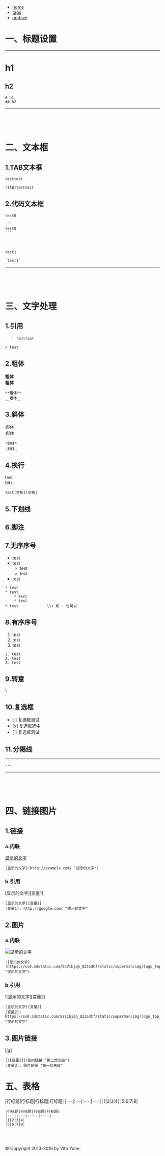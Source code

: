 <!DOCTYPE HTML>
<html>
<head>
    <meta charset="UTF-8">
    <meta name="viewport" content="width=device-width, initial-scale=1.0"/>
    <meta name="Keywords" content="blog"/>
    <meta name="Description" content="blog"/>
    <title>Vito Yane</title>
    <link rel="shortcut icon" href="/static/favicon.png"/>
    <link rel="stylesheet" type="text/css" href="/main.css" />
<script async src="http://c.cnzz.com/core.php"></script></head>
<body>
<div class="main">
    <div class="header">
    	<ul id="pages">
            <li><a href="/">home</a></li>
            <li><a href="/#/tags">tags</a></li>
            <li><a href="/#/archive">archive</a></li>
    	</ul>
    </div>
	<div class="wrap-header">
	<h1>
    <a href="/" id="title"></a>
	</h1>
	</div>
<div id="md" style="display: none;">
<!-- markdown -->
# 一、标题设置  
***
# h1
## h2
```
# h1
## h2
```
***
</br>
</br>
</br>
# 二、文本框
## 1.TAB文本框
    testtest

```
[TAB]testtest
```

## 2.代码文本框

```
test0       
```
    ```  
    test0 
    ```   
</br>
</br>
`test1`  

    `test1`

***
</br>
</br>
</br>
# 三、文字处理
## 1.引用
> test
> test

```
> test
```

## 2.粗体
**粗体**  
__粗体__  
```
**粗体**  
__粗体__  
```
## 3.斜体
*斜体*  
_斜体_  
```
*斜体*  
_斜体_  
```
## 4.换行
test  
tets  
```
test[空格][空格]
```
## 5.下划线
  

## 6.脚注





## 7.无序序号
* test
* test
    * test
    * test
* test

```
* test
* test
    * test
    * test
* test             \\+ 和 - 也可以
```



## 8.有序序号
1. test
2. test
3. test

```
1. test
2. test
3. test
```
## 9.转意
```
\
```
## 10.复选框

- [ ]   复选框测试
- [x]	复选框选中
- [ ]	复选框测试 

## 11.分隔线

---

```
---
```





***
</br>
</br>
</br>
# 四、链接图片
## 1.链接
### a.内联
[显示的文字](http://example.com/ "提示的文字")
```
[显示的文字](http://example.com/ "提示的文字")
```

### b.引用

[显示的文字][变量1]
[变量1]: http://google.com/ "提示的文字" 
```
[显示的文字][变量1]
[变量1]: http://google.com/ "提示的文字" 
```


## 2.图片
### a.内联
![显示的文字](https://ss0.bdstatic.com/5aV1bjqh_Q23odCf/static/superman/img/logo_top_ca79a146.png "提示的文字")
```
![显示的文字](https://ss0.bdstatic.com/5aV1bjqh_Q23odCf/static/superman/img/logo_top_ca79a146.png "提示的文字")
```

### b.引用

![显示的文字][变量2]
[变量2]: https://ss0.bdstatic.com/5aV1bjqh_Q23odCf/static/superman/img/logo_top_ca79a146.png "提示的文字" 

```
[显示的文字][变量2]
[变量2]: https://ss0.bdstatic.com/5aV1bjqh_Q23odCf/static/superman/img/logo_top_ca79a146.png "提示的文字" 
```


## 3.图片链接

[![a]](https://baidu.com "第二优先级")
[a]: https://ss0.bdstatic.com/5aV1bjqh_Q23odCf/static/superman/img/logo_top_ca79a146.png "第一优先级"

```
[![变量3]](指向链接 "第二优先级")
[变量3]: 图片链接 "第一优先级"
```

# 五、表格

|行标题|行标题|行标题|行标题|
|---|:---|:---:|---:|
|1|2|3|4|
|5|6|7|8|

```
|行标题|行标题|行标题|行标题|
|---|:---|:---:|---:|
|1|2|3|4|
|5|6|7|8|
```


<!-- markdown end -->
</div>
<div class="entry" id="main">
<!-- content -->
<h1 id="">一、标题设置</h1>

<hr>

<h1 id="h1">h1</h1>

<h2 id="h2">h2</h2>

<pre><code># h1
## h2
</code></pre>

<hr>

<p><br>
<br>
<br></p>

<h1 id="">二、文本框</h1>

<h2 id="1tab">1.TAB文本框</h2>

<pre><code>testtest
</code></pre>

<pre><code>[TAB]testtest
</code></pre>

<h2 id="2">2.代码文本框</h2>

<pre><code>test0       
</code></pre>

<pre><code>```  
test0 
```   
</code></pre>

<p><br>
<br>
<code>test1</code>  </p>

<pre><code>`test1`
</code></pre>

<hr>

<p><br>
<br>
<br></p>

<h1 id="">三、文字处理</h1>

<h2 id="1">1.引用</h2>

<blockquote>
  <p>test
  test</p>
</blockquote>

<pre><code>&gt; test
</code></pre>

<h2 id="2">2.粗体</h2>

<p><strong>粗体</strong> <br>
<strong>粗体</strong>  </p>

<pre><code>**粗体**  
__粗体__  
</code></pre>

<h2 id="3">3.斜体</h2>

<p><em>斜体</em> <br>
<em>斜体</em>  </p>

<pre><code>*斜体*  
_斜体_  
</code></pre>

<h2 id="4">4.换行</h2>

<p>test <br>
tets  </p>

<pre><code>test[空格][空格]
</code></pre>

<h2 id="5">5.下划线</h2>

<h2 id="6">6.脚注</h2>

<h2 id="7">7.无序序号</h2>

<ul>
<li>test</li>
<li>test
<ul><li>test</li>
<li>test</li></ul></li>
<li>test</li>
</ul>

<pre><code>* test
* test
    * test
    * test
* test             \\+ 和 - 也可以
</code></pre>

<h2 id="8">8.有序序号</h2>

<ol>
<li>test</li>
<li>test</li>
<li>test</li>
</ol>

<pre><code>1. test
2. test
3. test
</code></pre>

<h2 id="9">9.转意</h2>

<pre><code>\
</code></pre>

<h2 id="10">10.复选框</h2>

<ul>
<li>[ ]   复选框测试</li>
<li>[x]    复选框选中</li>
<li>[ ]    复选框测试 </li>
</ul>

<h2 id="11">11.分隔线</h2>

<hr>

<pre><code>---
</code></pre>

<hr>

<p><br>
<br>
<br></p>

<h1 id="">四、链接图片</h1>

<h2 id="1">1.链接</h2>

<h3 id="a">a.内联</h3>

<p><a href="http://example.com/" title="提示的文字">显示的文字</a></p>

<pre><code>[显示的文字](http://example.com/ "提示的文字")
</code></pre>

<h3 id="b">b.引用</h3>

[显示的文字][变量1]
<pre><code>[显示的文字][变量1]
[变量1]: http://google.com/ "提示的文字" 
</code></pre>

<h2 id="2">2.图片</h2>

<h3 id="a">a.内联</h3>

<p><img src="https://ss0.bdstatic.com/5aV1bjqh_Q23odCf/static/superman/img/logo_top_ca79a146.png" alt="显示的文字" title="提示的文字"></p>

<pre><code>![显示的文字](https://ss0.bdstatic.com/5aV1bjqh_Q23odCf/static/superman/img/logo_top_ca79a146.png "提示的文字")
</code></pre>

<h3 id="b">b.引用</h3>

![显示的文字][变量2]
<pre><code>[显示的文字][变量2]
[变量2]: https://ss0.bdstatic.com/5aV1bjqh_Q23odCf/static/superman/img/logo_top_ca79a146.png "提示的文字" 
</code></pre>

<h2 id="3">3.图片链接</h2>

[![a]](https://baidu.com "第二优先级")
<pre><code>[![变量3]](指向链接 "第二优先级")
[变量3]: 图片链接 "第一优先级"
</code></pre>

<h1 id="">五、表格</h1>

<p>|行标题|行标题|行标题|行标题|
|---|:---|:---:|---:|
|1|2|3|4|
|5|6|7|8|</p>

<pre><code>|行标题|行标题|行标题|行标题|
|---|:---|:---:|---:|
|1|2|3|4|
|5|6|7|8|
</code></pre>
<!-- content end -->
</div>
<br>
<br>
    <div id="disqus_thread"></div>
	<div class="footer">
		<p>© Copyright 2013-2016 by Vito Yane.</p>
	</div>
</div>
<script src="main.js"></script>
<script id="content" type="text/mustache">
    <h1>{{title}}</h1>
    <div class="tag">
    {{date}}
    {{#tags}}
    <a href="/#/tag/{{name}}">#{{name}}</a>
    {{/tags}}
    </div>
</script>
<script id="pagesTemplate" type="text/mustache">
    {{#pages}}
    <li>
        <a href="{{path}}">{{title}}</a>
    </li>
    {{/pages}}
</script>
<script>
$(document).ready(function() {
    $.ajax({
        url: "main.json",
        type: "GET",
        dataType: "json",
        success: function(data) {
            $("#title").html(data.name);
            var pagesTemplate = Hogan.compile($("#pagesTemplate").html());
            var pagesHtml = pagesTemplate.render({"pages": data.pages});
            $("#pages").append(pagesHtml);
            //path
            var path = "MakeDown语法.MD";
            //path end
            var now = 0;
            for (var i = 0; i < data.posts.length; ++i)
                if (path == data.posts[i].path)
                    now = i;
            var post = data.posts[now];
            var tmp = post.tags.split(" ");
            var tags = [];
            for (var i = 0; i < tmp.length; ++i)
                if (tmp[i].length > 0)
                    tags.push({"name": tmp[i]});
            var contentTemplate = Hogan.compile($("#content").html());
            var contentHtml = contentTemplate.render({"title": post.title, "tags": tags, "date": post.date});
            $("#main").prepend(contentHtml);
            if (data.disqus_shortname.length > 0) {
                var disqus_shortname = data.disqus_shortname;
                (function() {
                    var dsq = document.createElement('script'); dsq.type = 'text/javascript'; dsq.async = true;
                    dsq.src = '//' + disqus_shortname + '.disqus.com/embed.js';
                    (document.getElementsByTagName('head')[0] || document.getElementsByTagName('body')[0]).appendChild(dsq);
                })();
            }
        }
    });
});
</script>
<script src="http://cdn.mathjax.org/mathjax/latest/MathJax.js?config=TeX-AMS-MML_HTMLorMML"></script>
<script type="text/x-mathjax-config">
    MathJax.Hub.Config({tex2jax: {inlineMath: [['$','$'], ["\\(", "\\)"]], processEscapes: true}});
</script>
</body>
</html>
